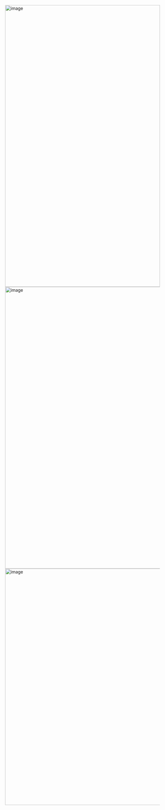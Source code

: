 
<img width="504" height="915" alt="image" src="https://github.com/user-attachments/assets/6ee8194b-65f0-4b23-9d8f-ae4110637701" />

<img width="707" height="915" alt="image" src="https://github.com/user-attachments/assets/61aa8a0e-2b13-4adc-84d7-af66dcc6de5d" />

<img width="507" height="768" alt="image" src="https://github.com/user-attachments/assets/f27dad99-4014-45dd-a319-e51e96a880d3" />
